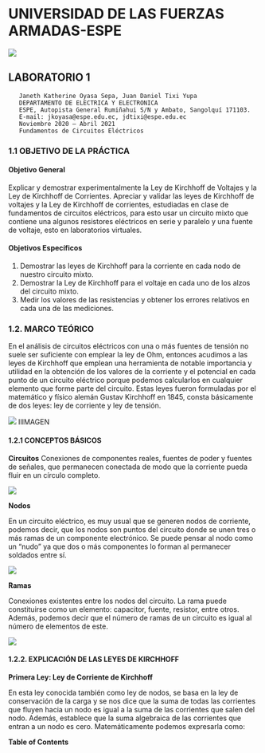# UNIVERSIDAD DE LAS FUERZAS ARMADAS-ESPE

![](https://pbs.twimg.com/profile_images/712307087577993217/D8_89Lg4_400x400.jpg)
##  LABORATORIO 1
                                                                            
                                                                            
                                                                            
                                                                            
                                                                            
                                                                            
                                                                           
                                                                           
       Janeth Katherine Oyasa Sepa, Juan Daniel Tixi Yupa
       DEPARTAMENTO DE ELECTRICA Y ELECTRONICA
       ESPE, Autopista General Rumiñahui S/N y Ambato, Sangolquí 171103.
       E-mail: jkoyasa@espe.edu.ec, jdtixi@espe.edu.ec
       Noviembre 2020 – Abril 2021
       Fundamentos de Circuitos Eléctricos
### 1.1 OBJETIVO DE LA PRÁCTICA
#### Objetivo General
Explicar y demostrar experimentalmente la Ley de Kirchhoff de Voltajes y la Ley de
Kirchhoff de Corrientes.
Apreciar y validar las leyes de Kirchhoff de voltajes y la Ley de Kirchhoff de corrientes,
estudiadas en clase de fundamentos de circuitos eléctricos, para esto usar un circuito
mixto que contiene una algunos resistores eléctricos en serie y paralelo y una fuente de
voltaje, esto en laboratorios virtuales.
#### Objetivos Específicos
 1. Demostrar las leyes de Kirchhoff para la corriente en cada nodo de nuestro circuito mixto.
 2. Demostrar la Ley de Kirchhoff para el voltaje en cada uno de los alzos del circuito mixto.
 3. Medir los valores de las resistencias y obtener los errores relativos en cada una de las mediciones.
 
 ### 1.2. MARCO TEÓRICO
En el análisis de circuitos eléctricos con una o más fuentes de tensión no suele ser
suficiente con emplear la ley de Ohm, entonces acudimos a las leyes de Kirchhoff que
emplean una herramienta de notable importancia y utilidad en la obtención de los
valores de la corriente y el potencial en cada punto de un circuito eléctrico porque
podemos calcularlos en cualquier elemento que forme parte del circuito. Estas leyes
fueron formuladas por el matemático y físico alemán Gustav Kirchhoff en 1845, consta
básicamente de dos leyes: ley de corriente y ley de tensión.

![](https://i2.wp.com/www.biografiasyvidas.com/biografia/k/fotos/kirchhoff.jpg?zoom=2)
IIIMAGEN  

#### 1.2.1 CONCEPTOS BÁSICOS
**Circuitos**
Conexiones de componentes reales, fuentes de poder y fuentes de señales, que
permanecen conectada de modo que la corriente pueda fluir en un círculo completo.

![](https://www.areatecnologia.com/electricidad/imagenes/partes-circuitos-electricos.jpg)

**Nodos**

En un circuito eléctrico, es muy usual que se generen nodos de corriente, podemos decir,
que los nodos son puntos del circuito donde se unen tres o más ramas de un componente
electrónico. Se puede pensar al nodo como un “nudo” ya que dos o más componentes
lo forman al permanecer soldados entre sí.

![](https://upload.wikimedia.org/wikipedia/commons/d/dc/FIGURA_NODOS_fix.JPG)

**Ramas**

Conexiones existentes entre los nodos del circuito. La rama puede constituirse como un
elemento: capacitor, fuente, resistor, entre otros. Además, podemos decir que el número
de ramas de un circuito es igual al número de elementos de este.

![](https://upload.wikimedia.org/wikipedia/commons/thumb/c/cc/EjemploCircuito.png/300px-EjemploCircuito.png)

#### 1.2.2. EXPLICACIÓN DE LAS LEYES DE KIRCHHOFF
**Primera Ley: Ley de Corriente de Kirchhoff**

En esta ley conocida también como ley de nodos, se basa en la ley de conservación de
la carga y se nos dice que la suma de todas las corrientes que fluyen hacia un nodo es
igual a la suma de las corrientes que salen del nodo. Además, establece que la suma
algebraica de las corrientes que entran a un nodo es cero.
Matemáticamente podemos expresarla como:


**Table of Contents**

